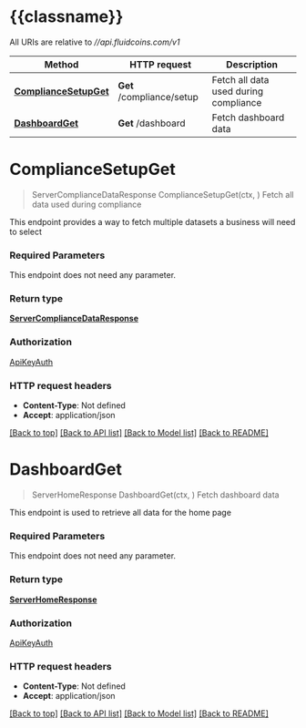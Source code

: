 # {{classname}}

All URIs are relative to *//api.fluidcoins.com/v1*

Method | HTTP request | Description
------------- | ------------- | -------------
[**ComplianceSetupGet**](DashboardApi.md#ComplianceSetupGet) | **Get** /compliance/setup | Fetch all data used during compliance
[**DashboardGet**](DashboardApi.md#DashboardGet) | **Get** /dashboard | Fetch dashboard data

# **ComplianceSetupGet**
> ServerComplianceDataResponse ComplianceSetupGet(ctx, )
Fetch all data used during compliance

This endpoint provides a way to fetch multiple datasets a business will need to select

### Required Parameters
This endpoint does not need any parameter.

### Return type

[**ServerComplianceDataResponse**](server.complianceDataResponse.md)

### Authorization

[ApiKeyAuth](../README.md#ApiKeyAuth)

### HTTP request headers

 - **Content-Type**: Not defined
 - **Accept**: application/json

[[Back to top]](#) [[Back to API list]](../README.md#documentation-for-api-endpoints) [[Back to Model list]](../README.md#documentation-for-models) [[Back to README]](../README.md)

# **DashboardGet**
> ServerHomeResponse DashboardGet(ctx, )
Fetch dashboard data

This endpoint is used to retrieve all data for the home page

### Required Parameters
This endpoint does not need any parameter.

### Return type

[**ServerHomeResponse**](server.homeResponse.md)

### Authorization

[ApiKeyAuth](../README.md#ApiKeyAuth)

### HTTP request headers

 - **Content-Type**: Not defined
 - **Accept**: application/json

[[Back to top]](#) [[Back to API list]](../README.md#documentation-for-api-endpoints) [[Back to Model list]](../README.md#documentation-for-models) [[Back to README]](../README.md)

